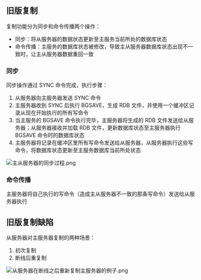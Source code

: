 ## 旧版复制

复制功能分为同步和命令传播两个操作：
- 同步：将从服务器的数据状态更新至主服务当前所处的数据库状态
- 命令传播：主服务的数据库状态被修改，导致主从服务器数据库状态出现不一致时，让主从服务器数据重回一致

### 同步

同步操作通过 SYNC 命令完成，执行步骤：
1. 从服务器向主服务器发送 SYNC 命令
2. 主服务器收到 SYNC 后执行 BGSAVE，生成 RDB 文件，并使用一个缓冲区记录从现在开始执行的所有写命令
3. 当主服务的 BGSAVE 命令执行完毕，主服务器将生成的 RDB 文件发送给从服务器；从服务器接收并加载 RDB 文件，更新数据库状态至主服务器执行 BGSAVE 命令时的数据库状态
4. 主服务器将记录在缓冲区里所有写命令发送给从服务器，从服务器执行这些写命令，将数据库状态更新至主服务数据库当前所处状态

![主从服务器的同步过程.png](https://i.loli.net/2017/07/28/597b1248c5121.png)

### 命令传播

主服务器将自己执行的写命令（造成主从服务器不一致的那条写命令）发送给从服务器执行

## 旧版复制缺陷

从服务器对主服务器复制的两种场景：
1. 初次复制
2. 断线后重复制

![从服务器在断线之后重新复制主服务器的例子.png](https://i.loli.net/2017/07/28/597b143a163c3.png)

